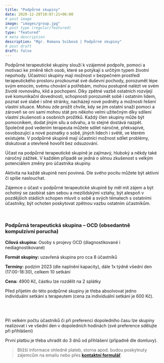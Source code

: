 ```yaml
---
title: "Podpůrné skupiny"
date: 2020-12-28T10:07:21+06:00
# post image
image: "images/group.jpg"
# post type (regular/featured)
type: "featured"
# meta description
description: "Mgr. Romana Svíbová | Podpůrné skupiny"
# post draft
draft: false
---
```



Podpůrné terapeutické skupiny slouží k vzájemné podpoře, pomoci a motivaci ke změně těch osob, které se potýkají s určitým typem životní nepohody. Účastníci skupiny mají možnost v bezpečném prostředí terapeutického prostoru prozkoumat své duševní pochody, porozumět lépe svým emocím, svému chování a potřebám, mohou postupně nalézt ve svém životě rovnováhu, klid a pochopení. Díky zpětné vazbě ostatních rozvíjejí své komunikační dovednosti, schopnosti porozumět sobě i ostatním lidem, poznat své slabé i silné stránky, nacházejí nové podněty a možnosti řešení vlastní situace. Mohou zde prožít chvíle, kdy se jim ostatní snaží pomoci a zároveň se oni sami mohou stát pro někoho velmi užitečným díky sdílení vlastní zkušenosti a osobních prožitků. Každý člen skupiny může být pomocníkem, dodat jiným sílu a odvahu, a to stejné dostává nazpět. Společně pod vedením terapeuta můžete sdílet náročné, překvapivé, osvobozující a nové poznatky o sobě, jiných lidech i světě, ve kterém existujete. V podpůrné skupině mají účastníci možnost sdílet problémy, diskutovat a otevřeně hovořit bez odsuzování.

Účast na podpůrné terapeutické skupině je zajímavý, hluboký a někdy také náročný zážitek. V každém případě se jedná o silnou zkušenost s velkým potenciálem změny pro účastníka skupiny.

Aktivita na každé skupině není povinná. Dle svého pocitu můžete být aktivní či spíše naslouchat.

Zájemce o účast v podpůrné terapeutické skupině by měl mít zájem a být ochotný se zaobírat sám sebou a mezilidskými vztahy, být alespoň v pozdějších stádiích schopen mluvit o sobě a svých tématech s ostatními účastníky, být ochoten poskytovat zpětnou vazbu ostatním účastníkům.

<br>

<!---### Podpůrná terapeutická skupina (obecná)
**Cílová skupina:** Kdokoli, koho trápí nepříjemné myšlenky, emoce nebo jedná způsobem, který ubližuje jemu samotnému či okolí, trápí ho (jakékoli) vztahy, sebevědomí, úzkosti či cokoli dalšího, co ovlivňuje chuť do života a jeho kvalitu.

**Formát skupiny:** otevřená skupina pro cca 8 účastníků (noví členové jsou přijímání při uvolnění kapacity průběžně po celý rok)

**Termíny:** začátek po naplnění kapacity, dále 1x týdně všední dny odpoledne/navečer

**Cena:** 450 Kč za 1 setkání (platba probíhá předem vždy na celý následující měsíc)

<br>

### Podpůrná terapeutická skupina – hubnoucí
**Cílová skupina:** Ti, kteří se trápí postavou, žijí v koloběhu přibírání a hubnutí, či se jim hubnout nedaří, mají pocit, že jídlo a redukce hmotnosti a věci s tímto související negativně ovlivňují jejich sebevědomí, vztahy a celkově radost ze života.

**Formát skupiny:** otevřená skupina pro cca 8 účastníků (noví členové jsou přijímání při uvolnění kapacity průběžně po celý rok)

**Termíny:** začátek po naplnění kapacity, dále všední dny odpoledne/navečer

**Cena:** 450 Kč za 1 setkání (platba probíhá předem vždy na celý následující měsíc)
-->
### Podpůrná terapeutická skupina – OCD (obsedantně kompulzivní porucha)

**Cílová skupina:** Osoby s projevy OCD (diagnostikované i nediagnostikované)

**Formát skupiny:** uzavřená skupina pro cca 8 účastníků

**Termíny:** podzim 2023 (dle naplnění kapacity), dále 1x týdně všední den (17:00-18:30), celkem 10 setkání

**Cena:** 4900 Kč, částku lze rozdělit na 2 splátky

Před přijetím do této podpůrné skupiny je třeba absolvovat jedno individuální setkání s terapeutem (cena za individuální setkání je 600 Kč).

<br>
<br>

Při velkém počtu účastníků či při preferenci dopoledního času lze skupiny realizovat i ve všední den v dopoledních hodinách (své preference sdělujte při přihlášení)

První platbu je třeba uhradit do 3 dnů od přihlášení (případně dle domluvy).

> Bližší informace ohledně plateb, storna apod. budou poskytnuty zájemcům na emailu nebo přes [**kontaktní formulář**](/contact).